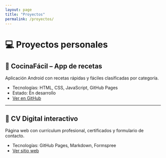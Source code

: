 ```yaml
---
layout: page
title: "Proyectos"
permalink: /proyectos/
---
```


# 💻 Proyectos personales

## 📱 CocinaFácil – App de recetas
Aplicación Android con recetas rápidas y fáciles clasificadas por categoría.
- Tecnologías: HTML, CSS, JavaScript, GitHub Pages
- Estado: En desarrollo
- [Ver en GitHub](https://github.com/luismiquel/CocinaFacil)

---

## 🧠 CV Digital interactivo
Página web con currículum profesional, certificados y formulario de contacto.
- Tecnologías: GitHub Pages, Markdown, Formspree
- [Ver sitio web](https://luismiquel.github.io/skills-github-pages)
